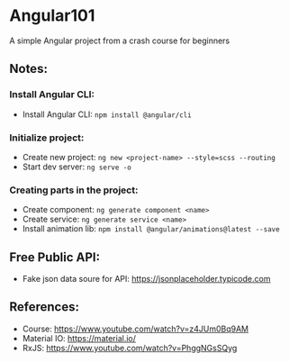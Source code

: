 # Angular101
A simple Angular project from a crash course for beginners

## Notes:

### Install Angular CLI:

- Install Angular CLI:  `npm install @angular/cli`


### Initialize project:

- Create new project:   `ng new <project-name> --style=scss --routing`
- Start dev server:     `ng serve -o`


### Creating parts in the project:

- Create component:      `ng generate component <name>`
- Create service:        `ng generate service <name>`
- Install animation lib: `npm install @angular/animations@latest --save`


## Free Public API:

- Fake json data soure for API: https://jsonplaceholder.typicode.com


## References: 

- Course: https://www.youtube.com/watch?v=z4JUm0Bq9AM
- Material IO: https://material.io/
- RxJS: https://www.youtube.com/watch?v=PhggNGsSQyg


